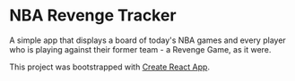 # NBA Revenge Tracker

A simple app that displays a board of today's NBA games and every player who is playing against their former team - a Revenge Game, as it were.

This project was bootstrapped with [Create React App](https://github.com/facebook/create-react-app).